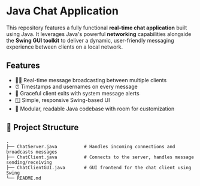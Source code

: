 # Java Chat Application

This repository features a fully functional **real-time chat application** built using Java. It leverages Java's powerful **networking** capabilities alongside the **Swing GUI toolkit** to deliver a dynamic, user-friendly messaging experience between clients on a local network.

## Features

- 🧑‍💻 Real-time message broadcasting between multiple clients  
- ⏰ Timestamps and usernames on every message  
- 🚪 Graceful client exits with system message alerts  
- 🪟 Simple, responsive Swing-based UI  
- 🧠 Modular, readable Java codebase with room for customization

## 📁 Project Structure

```plaintext
.
├── ChatServer.java          # Handles incoming connections and broadcasts messages
├── ChatClient.java          # Connects to the server, handles message sending/receiving
├── ChatClientGUI.java       # GUI frontend for the chat client using Swing
└── README.md
